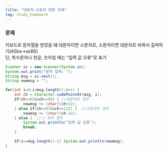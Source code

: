 ```yaml
---
title: "대문자-소문자 변환 과제"
tag: study_homework
---
```


### 문제
키보드로 문자열을 받았을 떄 대문자이면 소문자로, 소문자이면 대문자로 바꿔서 출력하기(ASbs->asBS)<br>
단, 특수문자나 한글, 숫자일 때는 "입력 값 오류"로 표기

```java
Scanner sc = new Scanner(System.in);
System.out.print("문자 입력: ");
String msg = sc.next();
String newmsg = "";

for(int i=0;i<msg.length();i++) {
    int ch = Character.codePointAt(msg, i);
    if(ch>=65&&ch<=90) { //대문자인 경우
        newmsg += (char)(ch+32);
    } else if(ch>=97&&ch<=122) {  //소문자인 경우
        newmsg += (char)(ch-32);
    } else {  //그 외의 경우
        System.out.println("입력 값 오류");
        break;
    }
    
    if(i==msg.length()-1) System.out.println(newmsg);
}
```

